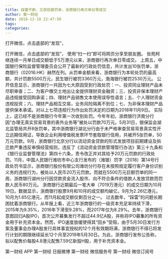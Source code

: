 ```yaml
---
title: 踩雷不断、又获巨额罚单，浙商银行再次单日零成交
author: 第一财经
date: 2018-12-10 22:47:50
tags: 
categories: 
---
```

打开微信，点击底部的“发现”，
<!-- more -->
打开微信，点击底部的“发现”，
使用“扫一扫”即可将网页分享至朋友圈。
张苑柯
继连续一月单日成交额低于5万港元以来，浙商银行再次单日零成交。
上周五，中国银行保险监督管理委员会公开了最新的行政处罚信息，共计发出10张罚单，浙商银行（02016.HK）赫然在列。从罚单金额来看，浙商银行为本轮处罚的最高额，共计罚款5500万元，民生银行被罚3360万元，渤海银行被罚2530万元。
公开信息显示，浙商银行一共因为七大原因受到行政处罚：一、投资同业理财产品未尽职审查；二、为客户缴交土地出让金提供理财资金融资；三、投资非保本理财产品违规接受回购承诺；四、理财产品销售文本使用误导性语言；五、个人理财资金违规投资；六、理财产品相互交易，业务风险隔离不到位；七、为非保本理财产品提供保本承诺。对以上七项违规行为作出处罚决定的日期为2018年11月9日。
实际上，这已经不是浙商银行今年第一次收到处罚。今年年初，浙商银行济南分行因“办理无真实贸易背景的表外业务等”被处以罚款70万元。5月31日，银保监会湖北监管局共开8张罚单，其中浙商银行湖北分行由于未严格审查贸易背景真实性开立远期信用证，导致企业利用增值税发票环节套取银行信用，共被开5张罚单，50万元罚款。9月，浙商银行北京分行以流动资金贷款的形式发放项目前期建设及拆迁款严重违反审慎经营规则，违反了《流动资金贷款管理暂行办法》第三十九条和《银行业监督管理法》第四十六条，责令改正并对其给予20万元罚款的行政处罚。11月，中国人民银行潍坊市中心支行发布的（潍银）罚字〔2018〕第14号行政处罚书显示，浙商银行股份有限公司潍坊分行存在未按照规定履行客户身份识别义务的违规行为，被处以人民币20万元罚款。而就在5500万元巨额罚单的同一周，浙商银行湖州分行因贷款资金流入股市、向不符合条件的借款人发放贷款而罚款人民币80万元。
浙商银行近期最后一笔大单（7019万港元）的成交日期为10月19日。数据显示，浙商银行股票9月和10月的成交额均破亿，9月为2.26亿港元，10月为1.65亿港元，而11月起成交额仅剩百分之一。
过去数年，“踩雷”的问题长期困扰着浙商银行。从年报上看，近三年浙商银行的一级资本充足率持续下滑，2015年为9.35%，2016年下滑至9.28%，而2017年仅为8.29%。去年，浙商银行意图回归A股IPO，首次公开募集发行不超过44.9亿A股，并称将IPO募集的所有资金用于补充资本金。然而，IPO速度放缓使得其“回乡”受阻，由于5月30日发行方案及董事会办理A股发行具体事宜授权的12个月有效期将满，浙商银行不得已将发行计划的期限继续延长12个月至2019年5月30日。为此，浙商银行发布公告称，拟以配售价每股4.8港元配售7.59亿新股H股，用于补充资本金。
 
 
第一财经
APP
第一财经
日报微博
第一财经
微信服务号
第一财经
微信订阅号
